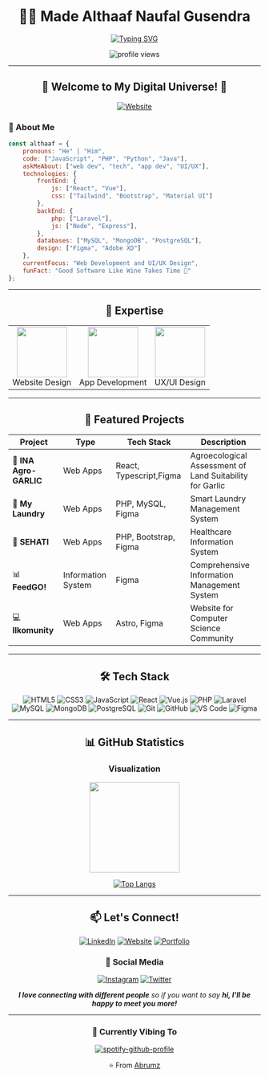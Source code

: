 <div align="center">
  
# 👨‍💻 Made Althaaf Naufal Gusendra

[![Typing SVG](https://readme-typing-svg.herokuapp.com?font=Fira+Code&pause=1000&color=2196F3&center=true&vCenter=true&width=435&lines=Web+Developer;Computer+Science+Student;Good+Software+Like+Wine+Takes+Time)](https://git.io/typing-svg)

<p align="center">
  <img src="https://komarev.com/ghpvc/?username=Abrumz&label=Profile%20views&color=0e75b6&style=flat" alt="profile views" />
</p>

</div>

---

<div align="center">

## 🌟 Welcome to My Digital Universe! 🌟

[![Website](https://img.shields.io/badge/Website-porto.gusendra.site-blue?style=for-the-badge&logo=google-chrome)](https://porto.gusendra.site)

</div>

### 🚀 About Me

```javascript
const althaaf = {
    pronouns: "He" | "Him",
    code: ["JavaScript", "PHP", "Python", "Java"],
    askMeAbout: ["web dev", "tech", "app dev", "UI/UX"],
    technologies: {
        frontEnd: {
            js: ["React", "Vue"],
            css: ["Tailwind", "Bootstrap", "Material UI"]
        },
        backEnd: {
            php: ["Laravel"],
            js: ["Node", "Express"],
        },
        databases: ["MySQL", "MongoDB", "PostgreSQL"],
        design: ["Figma", "Adobe XD"]
    },
    currentFocus: "Web Development and UI/UX Design",
    funFact: "Good Software Like Wine Takes Time 🍷"
};
```

---

<div align="center">

## 🎯 Expertise

</div>

<table align="center">
  <tr>
    <td align="center">
      <img src="https://media.giphy.com/media/QssGEmpkyEOhBCb7e1/giphy.gif" width="100">
      <br>Website Design
    </td>
    <td align="center">
      <img src="https://media.giphy.com/media/lP8xu5t2DLGG045H8F/giphy.gif" width="100">
      <br>App Development
    </td>
    <td align="center">
      <img src="https://media.giphy.com/media/3oEjI6SIIHBdRxXI40/giphy.gif" width="100">
      <br>UX/UI Design
    </td>
  </tr>
</table>

---

<div align="center">

## 🎨 Featured Projects

</div>

<div align="center">

| Project | Type | Tech Stack | Description |
|---------|------|------------|-------------|
| 🌱 **INA Agro-GARLIC** | Web Apps | React, Typescript,Figma | Agroecological Assessment of Land Suitability for Garlic |
| 🧺 **My Laundry** | Web Apps | PHP, MySQL, Figma | Smart Laundry Management System |
| 🏥 **SEHATI** | Web Apps | PHP, Bootstrap, Figma | Healthcare Information System |
| 📊 **FeedGO!** | Information System | Figma | Comprehensive Information Management System |
| 💻 **Ilkomunity** | Web Apps | Astro, Figma | Website for Computer Science Community |

</div>

---

<div align="center">

## 🛠️ Tech Stack

![HTML5](https://img.shields.io/badge/-HTML5-E34F26?style=flat-square&logo=html5&logoColor=white)
![CSS3](https://img.shields.io/badge/-CSS3-1572B6?style=flat-square&logo=css3)
![JavaScript](https://img.shields.io/badge/-JavaScript-black?style=flat-square&logo=javascript)
![React](https://img.shields.io/badge/-React-black?style=flat-square&logo=react)
![Vue.js](https://img.shields.io/badge/-Vue.js-4FC08D?style=flat-square&logo=vue.js&logoColor=white)
![PHP](https://img.shields.io/badge/-PHP-777BB4?style=flat-square&logo=php&logoColor=white)
![Laravel](https://img.shields.io/badge/-Laravel-FF2D20?style=flat-square&logo=laravel&logoColor=white)
![MySQL](https://img.shields.io/badge/-MySQL-4479A1?style=flat-square&logo=mysql&logoColor=white)
![MongoDB](https://img.shields.io/badge/-MongoDB-47A248?style=flat-square&logo=mongodb&logoColor=white)
![PostgreSQL](https://img.shields.io/badge/-PostgreSQL-336791?style=flat-square&logo=postgresql&logoColor=white)
![Git](https://img.shields.io/badge/-Git-black?style=flat-square&logo=git)
![GitHub](https://img.shields.io/badge/-GitHub-181717?style=flat-square&logo=github)
![VS Code](https://img.shields.io/badge/-VS%20Code-007ACC?style=flat-square&logo=visual-studio-code)
![Figma](https://img.shields.io/badge/-Figma-F24E1E?style=flat-square&logo=figma&logoColor=white)

</div>

---

<div align="center">

## 📊 GitHub Statistics


### Visualization

<img height="180em" src="https://github-readme-stats.vercel.app/api?username=Abrumz&show_icons=true&hide_border=true&&count_private=true&include_all_commits=true&theme=tokyonight" />


[![Top Langs](https://github-readme-stats.vercel.app/api/top-langs/?username=Abrumz&layout=compact&theme=tokyonight&hide_border=true)](https://github.com/Abrumz)

</div>

---

<div align="center">

## 📫 Let's Connect!

[![LinkedIn](https://img.shields.io/badge/LinkedIn-0077B5?style=for-the-badge&logo=linkedin&logoColor=white)](https://www.linkedin.com/in/made-althaaf/)
[![Website](https://img.shields.io/badge/Website-porto.gusendra.site-blue?style=for-the-badge&logo=google-chrome)](https://porto.gusendra.site)
[![Portfolio](https://img.shields.io/badge/Portfolio-Visit%20Now-success?style=for-the-badge&logo=files)](https://porto.gusendra.site/portfolio)

### 📱 Social Media
[![Instagram](https://img.shields.io/badge/Instagram-E4405F?style=for-the-badge&logo=instagram&logoColor=white)](https://instagram.com/althaafnaufal)
[![Twitter](https://img.shields.io/badge/Twitter-1DA1F2?style=for-the-badge&logo=twitter&logoColor=white)](https://twitter.com/althaafnaufal)

<em><b>I love connecting with different people</b> so if you want to say <b>hi, I'll be happy to meet you more!</b></em>

</div>

---

<div align="center">

### 🎵 Currently Vibing To
[![spotify-github-profile](https://spotify-github-profile.kittinanx.com/api/view?uid=21qr2yldwuxai4chdhekagsjq&cover_image=true&theme=default&show_offline=false&background_color=121212&interchange=true&bar_color=53b14f&bar_color_cover=true)](https://spotify-github-profile.kittinanx.com/api/view?uid=21qr2yldwuxai4chdhekagsjq&redirect=true)



⭐️ From [Abrumz](https://github.com/Abrumz)

</div>
